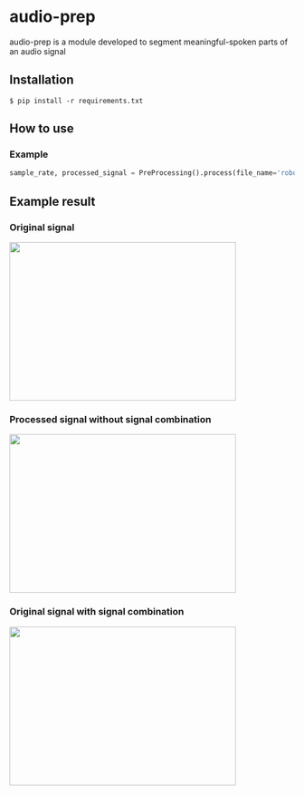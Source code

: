 # audio-prep
audio-prep is a module developed to segment meaningful-spoken parts of an audio signal

## Installation

```console
$ pip install -r requirements.txt
```

## How to use

### Example

```Python
sample_rate, processed_signal = PreProcessing().process(file_name='robot-5.wav', combine=False, threshold=0.01)
```

## Example result

### Original signal

<img src="https://user-images.githubusercontent.com/22976651/51966991-b6197600-24a0-11e9-9a1b-edb52b725843.png" width="400" height="280">

### Processed signal without signal combination
<img src="https://user-images.githubusercontent.com/22976651/51967411-d564d300-24a1-11e9-9902-240db5b81ff9.png" width="400" height="280">

### Original signal with signal combination
<img src="https://user-images.githubusercontent.com/22976651/51967434-e0b7fe80-24a1-11e9-96fe-0b14b3a14451.png" width="400" height="280">

